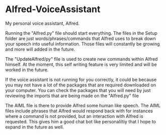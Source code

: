 # Alfred-VoiceAssistant
My personal voice assistant, Alfred. 

Running the "Alfred.py" file should start everything.
 The files in the Setup folder are just words/phrases/commands that Alfred uses to break down your speech into useful information. 
 Those files will constantly be growing and more will added in the future. 

The "UpdateAlfred/py" file is used to create new commands within Alfred himself. 
 At the moment, this self writing feature is very limited and will be worked in the future. 
 
If the voice assistant is not running for you correctly, it could be because you may not have a lot of the packages that are required downloaded on your computer. 
 You can check the packages that you will need by just reviewing the imports that are being made on the "Alfred.py" file 
 
The AIML file is there to provide Alfred some human like speech. The AIML files include phrases that Alfred would respond back with for instances where a command is not provided, but an interaction with Alfred is requested. 
 This gives him a good chat bot like personaliltiy that I hope to expand in the future as well. 
